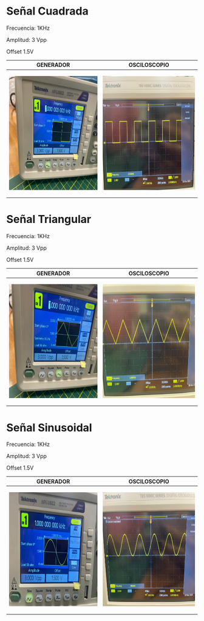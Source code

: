 # Señal Cuadrada
Frecuencia: 1KHz

Amplitud: 3 Vpp

Offset 1.5V

| GENERADOR             | OSCILOSCOPIO                                              |
| ----------------- | ------------------------------------------------------------------ |
| <p align="justify"> <img src="Generador_onda_cuadrada.jpeg" height="300"> | <img src="Osciloscopio_onda_cuadrada.jpeg" height="300">




# Señal Triangular
Frecuencia: 1KHz

Amplitud: 3 Vpp

Offset 1.5V

| GENERADOR             | OSCILOSCOPIO                                              |
| ----------------- | ------------------------------------------------------------------ |
| <p align="justify"> <img src="Generador_onda_triang.jpeg" height="300"> | <img src="Osciloscopio_onda_triang.jpeg" height="300">

 
 
# Señal Sinusoidal
Frecuencia: 1KHz

Amplitud: 3 Vpp

Offset 1.5V

| GENERADOR             | OSCILOSCOPIO                                              |
| ----------------- | ------------------------------------------------------------------ |
| <p align="justify"> <img src="Generador_onda_seno.jpeg" height="300"> | <img src="Osciloscopio_onda_seno.jpeg" height="300">

